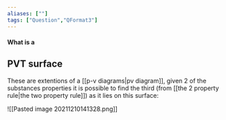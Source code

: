 ```yaml
---
aliases: [""]
tags: ["Question","QFormat3"]
---
```


#### What is a
## PVT surface
These are extentions of a [[p-v diagrams|pv diagram]], given 2 of the substances properties it is possible to find the third (from [[the 2 property rule|the two property rule]]) as it lies on this surface:

![[Pasted image 20211210141328.png]]

